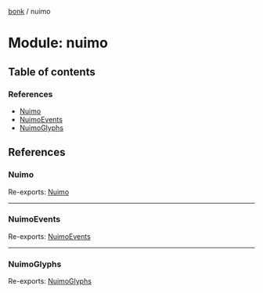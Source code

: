 [bonk](../README.md) / nuimo

# Module: nuimo

## Table of contents

### References

- [Nuimo](nuimo.md#nuimo)
- [NuimoEvents](nuimo.md#nuimoevents)
- [NuimoGlyphs](nuimo.md#nuimoglyphs)

## References

### Nuimo

Re-exports: [Nuimo](../classes/nuimo_device.nuimo.md)

___

### NuimoEvents

Re-exports: [NuimoEvents](nuimo_events.md#nuimoevents)

___

### NuimoGlyphs

Re-exports: [NuimoGlyphs](nuimo_glyphs.md#nuimoglyphs)
